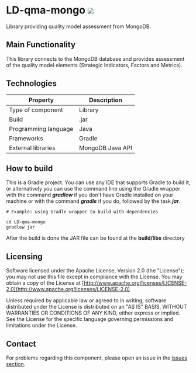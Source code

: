 # LD-qma-mongo ![](https://img.shields.io/badge/License-Apache2.0-blue.svg)
Library providing quality model assessment from MongoDB.

## Main Functionality
This library connects to the MongoDB database and provides assessment of the quality model elements (Strategic Indicators, Factors and Metrics).

## Technologies
|Property|Description|
| -------------------- | -----------------------|
| Type of component    | Library                |
| Build                | .jar                   |
| Programming language | Java                   |
| Frameworks           | Gradle                 |
| External libraries   | MongoDB Java API       |

## How to build
This is a Gradle project. You can use any IDE that supports Gradle to build it, or alternatively you can use the command line using the Gradle wrapper with the command *__gradlew__* if you don't have Gradle installed on your machine or with the command *__gradle__* if you do, followed by the task *__jar__*.

```
# Example: using Gradle wrapper to build with dependencies

cd LD-qma-mongo
gradlew jar
```
After the build is done the JAR file can be found at the __build/libs__ directory

## Licensing
Software licensed under the Apache License, Version 2.0 (the "License"); you may not use this file except in compliance with the License. You may obtain a copy of the License at [http://www.apache.org/licenses/LICENSE-2.0](http://www.apache.org/licenses/LICENSE-2.0)
 
Unless required by applicable law or agreed to in writing, software distributed under the License is distributed on an "AS IS" BASIS,
WITHOUT WARRANTIES OR CONDITIONS OF ANY KIND, either express or implied. See the License for the specific language governing permissions and limitations under the License.

## Contact
For problems regarding this component, please open an issue in the [issues section](https://github.com/Learning-Dashboard/LD-qma-mongo/issues).
